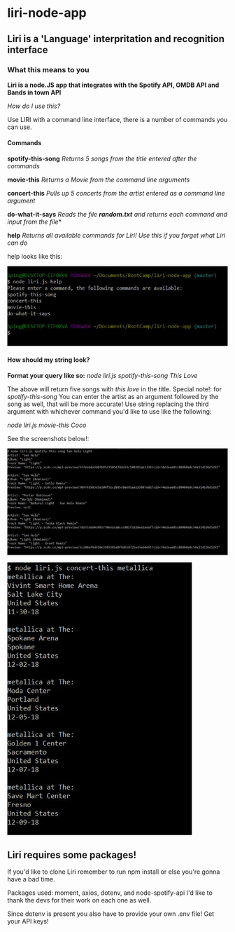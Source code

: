 # **liri-node-app**

## Liri is a 'Language'  interpritation and recognition interface     

### What this means to you

**Liri is a node.JS app that integrates with the Spotify API, OMDB API and Bands in town API**

*How do I use this?*

Use LIRI with a command line interface, there is a number  of commands you  can use.

#### Commands
**spotify-this-song**
*Returns 5 songs from the title entered after the commands*

**movie-this**
*Returns a Movie from the command line arguments*

**concert-this**
*Pulls up 5 concerts from the artist entered as a command line argument*

**do-what-it-says**
*Reads the file **random.txt** and returns each command and input from the file**

**help**
*Returns all available commands for Liri! Use this if you forget what Liri can do*

help looks like this:

![help screenshot](/screenshawts/help.jpg)

#### How should my string look?  
**Format your query like so:** *node liri.js spotify-this-song This Love*

The above will return five songs with *this love* in the title.
Special note!: for *spotify-this-song* You can enter the artist as an argument followed by the song as well, that will be more accurate!
Use string replacing the third argument with whichever command you'd like to use like the following:

*node liri.js movie-this Coco*

See the screenshots below!:

![spotify-this image](/screenshawts/spotifythis.jpg)

![concert-this image](/screenshawts/concert-this.jpg)

## Liri requires some packages!

If you'd like to clone Liri remember to run npm install or else you're gonna have a bad time.

Packages used: moment, axios, dotenv, and node-spotify-api
I'd like to thank the devs for their work on each one as well.

Since dotenv is present you  also have to provide your own .env file! Get your API keys!
